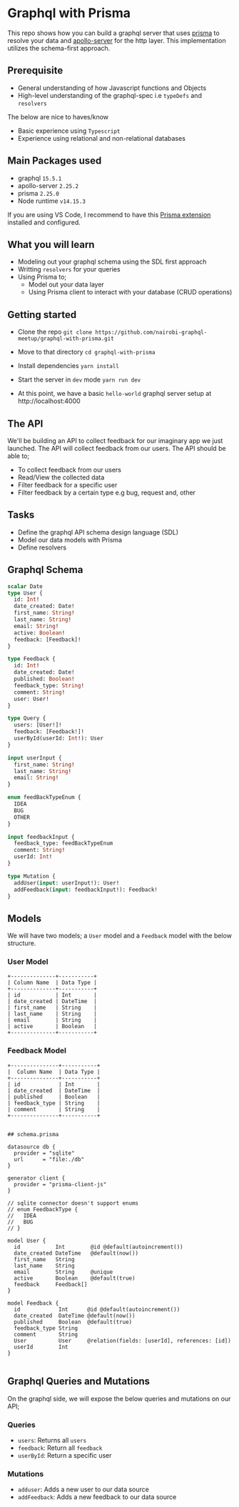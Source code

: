 # Graphql with Prisma

This repo shows how you can build a graphql server that uses [prisma](https://www.prisma.io/?utm_source=Prisma%20Ambassador&utm_medium=Blog%20post&utm_campaign=Prisma%20AP%20Joey%20Ng%27ethe) to resolve your data and [apollo-server](https://github.com/apollographql/apollo-server) for the http layer. This implementation utilizes the schema-first approach.

## Prerequisite

- General understanding of how Javascript functions and Objects
- High-level understanding of the graphql-spec i.e `typeDefs` and `resolvers`

The below are nice to haves/know

- Basic experience using `Typescript`
- Experience using relational and non-relational databases

## Main Packages used

- graphql `15.5.1`
- apollo-server `2.25.2`
- prisma `2.25.0`
- Node runtime `v14.15.3`

If you are using VS Code, I recommend to have this [Prisma extension](https://marketplace.visualstudio.com/items?itemName=Prisma.prisma) installed and configured.

## What you will learn

- Modeling out your graphql schema using the SDL first approach
- Writting `resolvers` for your queries
- Using Prisma to;
  - Model out your data layer
  - Using Prisma client to interact with your database (CRUD operations)

## Getting started

- Clone the repo `git clone https://github.com/nairobi-graphql-meetup/graphql-with-prisma.git`

- Move to that directory `cd graphql-with-prisma`

- Install dependencies `yarn install`

- Start the server in `dev` mode `yarn run dev`

- At this point, we have a basic `hello-world` graphql server setup at http://localhost:4000

## The API

We'll be building an API to collect feedback for our imaginary app we just launched. The API will collect feedback from our users. The API should be able to;

- To collect feedback from our users
- Read/View the collected data
- Filter feedback for a specific user
- Filter feedback by a certain type e.g bug, request and, other

## Tasks

- Define the graphql API schema design language (SDL)
- Model our data models with Prisma
- Define resolvers

## Graphql Schema

```graphql
scalar Date
type User {
  id: Int!
  date_created: Date!
  first_name: String!
  last_name: String!
  email: String!
  active: Boolean!
  feedback: [Feedback]!
}

type Feedback {
  id: Int!
  date_created: Date!
  published: Boolean!
  feedback_type: String!
  comment: String!
  user: User!
}

type Query {
  users: [User!]!
  feedback: [Feedback!]!
  userById(userId: Int!): User
}

input userInput {
  first_name: String!
  last_name: String!
  email: String!
}

enum feedBackTypeEnum {
  IDEA
  BUG
  OTHER
}

input feedbackInput {
  feedback_type: feedBackTypeEnum
  comment: String!
  userId: Int!
}

type Mutation {
  addUser(input: userInput!): User!
  addFeedback(input: feedbackInput!): Feedback!
}
```

## Models

We will have two models; a `User` model and a `Feedback` model with the below structure.

### User Model

```
+--------------+-----------+
| Column Name  | Data Type |
+--------------+-----------+
| id           | Int       |
| date_created | DateTime  |
| first_name   | String    |
| last_name    | String    |
| email        | String    |
| active       | Boolean   |
+--------------+-----------+

```

### Feedback Model

```
+---------------+-----------+
|  Column Name  | Data Type |
+---------------+-----------+
| id            | Int       |
| date_created  | DateTime  |
| published     | Boolean   |
| feedback_type | String    |
| comment       | String    |
+---------------+-----------+
```

```prisma

## schema.prisma

datasource db {
  provider = "sqlite"
  url      = "file:./db"
}

generator client {
  provider = "prisma-client-js"
}

// sqlite connector doesn't support enums
// enum FeedbackType {
//   IDEA
//   BUG
// }

model User {
  id           Int        @id @default(autoincrement())
  date_created DateTime   @default(now())
  first_name   String
  last_name    String
  email        String     @unique
  active       Boolean    @default(true)
  feedback     Feedback[]
}

model Feedback {
  id            Int      @id @default(autoincrement())
  date_created  DateTime @default(now())
  published     Boolean  @default(true)
  feedback_type String
  comment       String
  User          User     @relation(fields: [userId], references: [id])
  userId        Int
}


```

## Graphql Queries and Mutations

On the graphql side, we will expose the below queries and mutations on our API;

### Queries

- `users`: Returns all `users`
- `feedback`: Return all `feedback`
- `userById`: Return a specific user

### Mutations

- `adduser`: Adds a new user to our data source
- `addFeedback`: Adds a new feedback to our data source
